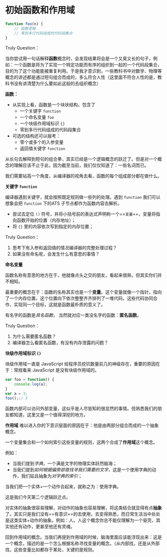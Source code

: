 # 初始函数和作用域

```js
function foo(n) {
	// 函数逻辑
    // 零到多行代码组成的代码段集合
}
```

Truly Question：

当你尝试用一句话解释**函数**概念时，会发现结果将会是一个又臭又长的句子，例如：一个函数是将为了实现一个特定功能而有序的组织到一起的一个代码段集合，目的为了这个功能能被重复利用。于是我才意识到，一些教科书中对数学、物理等概念的讲述都是通过短句组合而成的，多么符合人性（这里面不符合人性的是，教科书没有讲清楚为什么要如此这般的去组织概念）

**函数：**

- 从实现上看，函数是一个块状结构，包含了
  - 一个关键字 `function` 
  - 一个命名变量 `foo`
  - 一个块级作用域标识 `{}`
  - 零到多行代码组成的代码段集合
- 可选的结构还可以报考：
  - 零个或多个的入参变量
  - 返回值关键字 `function`

从长句去解释到短句的组合拳，其实已经是一个逻辑概念的跃迁了。但是对一个概念的理解应该不止于此，因为截至当前，我们仅仅知道了：一些名词而已。

我们需要站高一个角度，从编译器的视角去看，函数的每个组成部分都在做什么。

**关键字 `function`**

编译器遇到关键字，就会按照既定规则做一些列的处理。遇到 `function` 我们可以想象会把 `function` 下的ATS 子节点都作为函数内容去解析。

- 尝试去定位 `()` 符号，并将小括号前的表达式声明称一个==``变量``==，变量将指向函数开始的位置（内存地址）；
- 将 `{}` 里的内容依次写到指定的内存位置；

Truly Question：

1. 思考下有入参和返回值的情况编译器的完整处理过程？
2. 如果没有命名呢，会发生什么有意思的事情？

**命名变量**

函数名称有意思的地方在于，他就像点头之交的朋友，看起来很熟，但其实你们并不相知。

最重要的概念在于：函数的名称其实也是一个**变量**。这个变量就像一个指针，指向了一个内存位置，这个位置向下依次整整齐齐排列了一堆代码，这些代码协同合作，实现同一个目标，这就是函数最朴质的意义了。

有名字的函数是*具名函数*， 当然就对应一类没名字的函数：**匿名函数**。

Truly Question：

1. 为什么需要匿名函数？
2. 编译器怎么看匿名函数，有没有内存泄露的问题？

**块级作用域标识 `{}`**

块级作用域一直是 JavaScript 给程序员挖坑数量前几的神级存在，重要的原因在于：常规看来 JavaScript 是没有块级作用域的。

```js
var foo = function() {
	console.log(a);
}
var a = 3;
foo();// 3
```

函数内部可以访问外部变量，这似乎是人尽皆知的很显然的事情。但熟悉我们的朋友都知道，这里又是一个值得深挖的地方。

**作用域** 难以进入你的下意识层面的原因在于：他是由两部分组合而成的一个抽象概念。

一个变量集合和一个如何索引这些变量的规则，这两个合成了**作用域**这个概念。

例如：

- 当我们提到*字典*，一个满是文字的物理实体跃然脑海；
- 当我们提到*如何根据偏旁部首找寻我们需要的文字*，这是一个使用字典的动作，我们姑且抽象为*对字典的索引*；

当我们把一个实体+一个动作合起来，就称之为：使用字典。

这是我们今天第二个逻辑跃迁点。

对实体的抽象很容易理解，对动作的抽象也容易理解，将这类结合就显得有点**抽象**了。其实只是我们没有==有意识==的去使用，去变得熟悉，而日常生活当中处处是这类实体+动作的抽象。例如：人。人这个概念你总不能仅理解为一个驱壳，其实他还有动作，更甚至他还有灵魂。

回到作用域的概念。当我们再提到作用域的时候，脑海里面应该能浮现出来：这是一个概念，描述的是一个怎么根据名称寻找变量的概念。（从内部找，还是从外部找，这些变量比如都存于某处，关键的是规则。